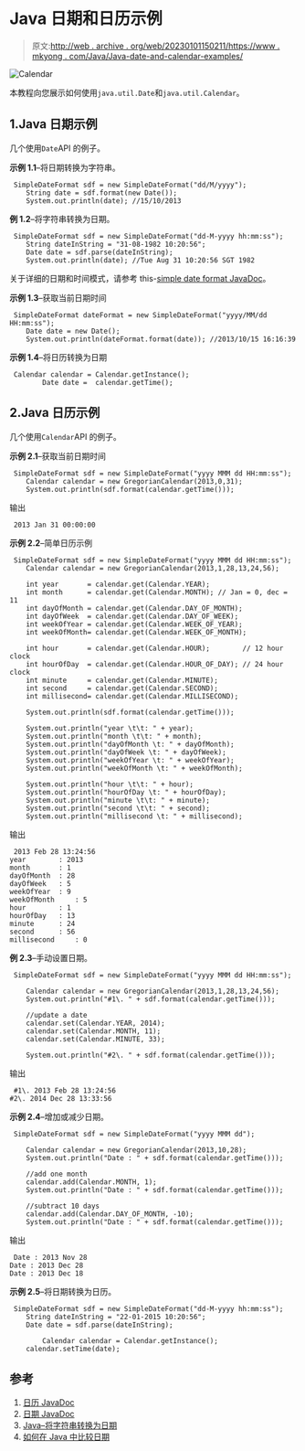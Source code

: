 # Java 日期和日历示例

> 原文:[http://web . archive . org/web/20230101150211/https://www . mkyong . com/Java/Java-date-and-calendar-examples/](http://web.archive.org/web/20230101150211/https://www.mkyong.com/java/java-date-and-calendar-examples/)

![Calendar](../Images/ad2f41bfb418c6236a0906c12b1f2396.png)

本教程向您展示如何使用`java.util.Date`和`java.util.Calendar`。

## 1.Java 日期示例

几个使用`Date`API 的例子。

**示例 1.1**–将日期转换为字符串。

```
 SimpleDateFormat sdf = new SimpleDateFormat("dd/M/yyyy");
	String date = sdf.format(new Date()); 
	System.out.println(date); //15/10/2013 
```

**例 1.2**–将字符串转换为日期。

```
 SimpleDateFormat sdf = new SimpleDateFormat("dd-M-yyyy hh:mm:ss");
	String dateInString = "31-08-1982 10:20:56";
	Date date = sdf.parse(dateInString);
	System.out.println(date); //Tue Aug 31 10:20:56 SGT 1982 
```

关于详细的日期和时间模式，请参考 this-[simple date format JavaDoc](http://web.archive.org/web/20220807015729/https://docs.oracle.com/javase/6/docs/api/java/text/SimpleDateFormat.html)。

**示例 1.3**–获取当前日期时间

```
 SimpleDateFormat dateFormat = new SimpleDateFormat("yyyy/MM/dd HH:mm:ss");
	Date date = new Date();
	System.out.println(dateFormat.format(date)); //2013/10/15 16:16:39 
```

**示例 1.4**–将日历转换为日期

```
 Calendar calendar = Calendar.getInstance();
        Date date =  calendar.getTime(); 
```

## 2.Java 日历示例

几个使用`Calendar`API 的例子。

**示例 2.1**–获取当前日期时间

```
 SimpleDateFormat sdf = new SimpleDateFormat("yyyy MMM dd HH:mm:ss");	
	Calendar calendar = new GregorianCalendar(2013,0,31);
	System.out.println(sdf.format(calendar.getTime())); 
```

输出

```
 2013 Jan 31 00:00:00 
```

**示例 2.2**–简单日历示例

```
 SimpleDateFormat sdf = new SimpleDateFormat("yyyy MMM dd HH:mm:ss");	
	Calendar calendar = new GregorianCalendar(2013,1,28,13,24,56);

	int year       = calendar.get(Calendar.YEAR);
	int month      = calendar.get(Calendar.MONTH); // Jan = 0, dec = 11
	int dayOfMonth = calendar.get(Calendar.DAY_OF_MONTH); 
	int dayOfWeek  = calendar.get(Calendar.DAY_OF_WEEK);
	int weekOfYear = calendar.get(Calendar.WEEK_OF_YEAR);
	int weekOfMonth= calendar.get(Calendar.WEEK_OF_MONTH);

	int hour       = calendar.get(Calendar.HOUR);        // 12 hour clock
	int hourOfDay  = calendar.get(Calendar.HOUR_OF_DAY); // 24 hour clock
	int minute     = calendar.get(Calendar.MINUTE);
	int second     = calendar.get(Calendar.SECOND);
	int millisecond= calendar.get(Calendar.MILLISECOND);

	System.out.println(sdf.format(calendar.getTime()));

	System.out.println("year \t\t: " + year);
	System.out.println("month \t\t: " + month);
	System.out.println("dayOfMonth \t: " + dayOfMonth);
	System.out.println("dayOfWeek \t: " + dayOfWeek);
	System.out.println("weekOfYear \t: " + weekOfYear);
	System.out.println("weekOfMonth \t: " + weekOfMonth);

	System.out.println("hour \t\t: " + hour);
	System.out.println("hourOfDay \t: " + hourOfDay);
	System.out.println("minute \t\t: " + minute);
	System.out.println("second \t\t: " + second);
	System.out.println("millisecond \t: " + millisecond); 
```

输出

```
 2013 Feb 28 13:24:56
year 		: 2013
month 		: 1
dayOfMonth 	: 28
dayOfWeek 	: 5
weekOfYear 	: 9
weekOfMonth     : 5
hour 		: 1
hourOfDay 	: 13
minute 		: 24
second 		: 56
millisecond     : 0 
```

**例 2.3**–手动设置日期。

```
 SimpleDateFormat sdf = new SimpleDateFormat("yyyy MMM dd HH:mm:ss");	

	Calendar calendar = new GregorianCalendar(2013,1,28,13,24,56);	
	System.out.println("#1\. " + sdf.format(calendar.getTime()));

	//update a date
	calendar.set(Calendar.YEAR, 2014);
	calendar.set(Calendar.MONTH, 11);
	calendar.set(Calendar.MINUTE, 33);

	System.out.println("#2\. " + sdf.format(calendar.getTime())); 
```

输出

```
 #1\. 2013 Feb 28 13:24:56
#2\. 2014 Dec 28 13:33:56 
```

**示例 2.4**–增加或减少日期。

```
 SimpleDateFormat sdf = new SimpleDateFormat("yyyy MMM dd");	

	Calendar calendar = new GregorianCalendar(2013,10,28);	
	System.out.println("Date : " + sdf.format(calendar.getTime()));

	//add one month
	calendar.add(Calendar.MONTH, 1);
	System.out.println("Date : " + sdf.format(calendar.getTime()));

	//subtract 10 days
	calendar.add(Calendar.DAY_OF_MONTH, -10);
	System.out.println("Date : " + sdf.format(calendar.getTime())); 
```

输出

```
 Date : 2013 Nov 28
Date : 2013 Dec 28
Date : 2013 Dec 18 
```

**示例 2.5**–将日期转换为日历。

```
 SimpleDateFormat sdf = new SimpleDateFormat("dd-M-yyyy hh:mm:ss");
	String dateInString = "22-01-2015 10:20:56";
	Date date = sdf.parse(dateInString);

        Calendar calendar = Calendar.getInstance();
	calendar.setTime(date); 
```

## 参考

1.  [日历 JavaDoc](http://web.archive.org/web/20220807015729/https://docs.oracle.com/javase/7/docs/api/java/util/Calendar.html)
2.  [日期 JavaDoc](http://web.archive.org/web/20220807015729/https://docs.oracle.com/javase/6/docs/api/java/util/Date.html)
3.  [Java–将字符串转换为日期](http://web.archive.org/web/20220807015729/http://www.mkyong.com/java/how-to-convert-string-to-date-java/)
4.  [如何在 Java 中比较日期](http://web.archive.org/web/20220807015729/http://www.mkyong.com/java/how-to-compare-dates-in-java/)

<input type="hidden" id="mkyong-current-postId" value="13112">